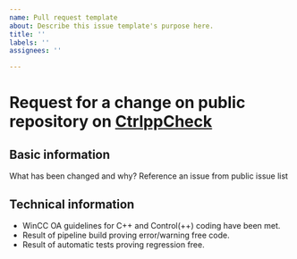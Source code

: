```yaml
---
name: Pull request template
about: Describe this issue template's purpose here.
title: ''
labels: ''
assignees: ''

---
```


# Request for a change on public repository on [CtrlppCheck](https://github.com/siemens/CtrlppCheck)

## Basic information

What has been changed and why? Reference an issue from public issue list 

## Technical information

- WinCC OA guidelines for C++ and Control(++) coding have been met.
- Result of pipeline build proving error/warning free code.
- Result of automatic tests proving regression free.
